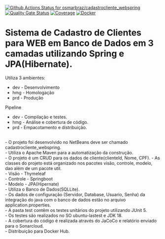 [![Github Actions Status for osmarbraz/cadastrocliente_webspring](https://github.com/osmarbraz/cadastrocliente_webspring/workflows/Integra%C3%A7%C3%A3o%20continua%20de%20Java%20com%20Maven/badge.svg)](https://github.com/osmarbraz/cadastrocliente_webspring/actions) 
[![Quality Gate Status](https://sonarcloud.io/api/project_badges/measure?project=osmarbraz_cadastrocliente_webspring&metric=alert_status)](https://sonarcloud.io/summary/new_code?id=osmarbraz_cadastrocliente_webspring)
[![Coverage](https://sonarcloud.io/api/project_badges/measure?project=osmarbraz_cadastrocliente_webspring&metric=coverage)](https://sonarcloud.io/component_measures?id=osmarbraz_cadastrocliente_webspring&metric=coverage)
[![Docker](https://img.shields.io/badge/Docker-image-brightgreen)](https://hub.docker.com/r/osmarbraz/cadastrocliente_webspring)

# Sistema de Cadastro de Clientes para WEB em Banco de Dados em 3 camadas utilizando Spring e JPA(Hibernate).

Utiliza 3 ambientes:
- dev - Desenvolvimento
- hmg - Homologação
- prd - Produção

Pipeline 
- dev - Compilação e testes.
- hmg - Análise e cobertura de código.
- prd - Empacotamento e distribuição.

<br>
 - O projeto foi desenvolvido no NetBeans deve ser chamado cadastrocliente_webspring.<br>
 - Utiliza o Apache Maven para a automatização da construção.<br>
 - O projeto é um CRUD para os dados de cliente(clienteId, Nome, CPF).
 - As classes do projeto está organizado nos pacotes visão, controle, modelo, dao além de um pacote util.<br>
    - Visão - Thymeleaf<br>
    - Controle - Springboot<br>
    - Modelo - JPA(Hipernate)<br>
 - Utiliza o Banco de Dados(SQLLite).<br>
 - Os dados de configuração (Servidor, Database, Usuario, Senha) da integração do java com o banco de dados estão no arquivo application.properties.<br>
 - A pasta test contêm os testes unitários do projeto utilizando JUnit 5.<br> 
 - Os testes são realizados no SO ubuntu-lastest e JDK 18.<br>
 - A cobertura do código é realizada através do JaCoCo e relatório enviado para o Sonarcloud.<br>
 - Distribuição para Docker Hub.
 